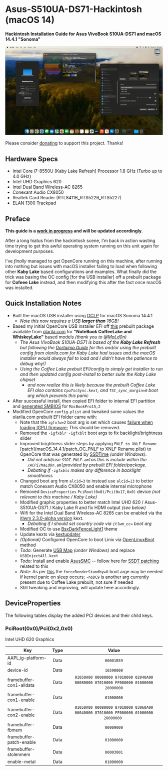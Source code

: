 

# Asus-S510UA-DS71-Hackintosh (macOS 14)
**Hackintosh Installation Guide for Asus VivoBook S10UA-DS71 and macOS 14.4.1 "Sonoma"**
<p align="center" style="margin:0 auto !important;text-align:center !important;"><img src="Images/Asus-S510UA-DS71-Hackintosh-14.4.1.png"></p>

Please consider [donating](https://paypal.me/djouija) to support this project. Thanks!

## Hardware Specs
- Intel Core i7-8550U [Kaby Lake Refresh] Processor 1.8 GHz (Turbo up to 4.0 GHz)
- Intel UHD Graphics 620
- Intel Dual Band Wireless-AC 8265
- Conexant Audio CX8050
- Realtek Card Reader (RTL8411B_RTS5226_RTS5227)
- ELAN 1300 Trackpad

## Preface
**This guide is a <u>work in progress</u> and will be updated accordingly.**

After a long hiatus from the hackintosh scene, I'm back in action wasting time trying to get this awful operating system running on this unit again for development purposes.

I've _finally_ managed to get OpenCore running on this machine, after running into nothing but issues with macOS installer failing to load when following other **Kaby Lake** based configurations and examples.  What finally did the trick was basing the OC config [for the USB installer] off a prebuilt package for **Cofeee Lake** instead, and then modifying this after the fact once macOS was installed.

## Quick Installation Notes

- Built the macOS USB installer using [OCLP](https://dortania.github.io/OpenCore-Legacy-Patcher/INSTALLER.html) for macOS Sonoma 14.4.1
	-  _Note this now requires a USB **larger than** 16GB!_
- Based my initial OpenCore USB installer EFI off [this](https://olarila.com/files/OPENCORE1/EFI.Opencore.NoteBook.Coffee.Lake.Whiskey.Lake.zip) prebuilt package available from [olarila.com](https://www.olarila.com/topic/5676-hackintosh-efi-folder-with-clover-and-opencore/) for **"NoteBook CoffeeLake and WhiskeyLake"** based models  _(thank you to [@MaLd0n](https://github.com/MaLd0n))_
	- _The Asus VivoBook S10UA-DS71 is based of the **Kaby Lake Refresh** but following the [Dortainia Guide](https://dortania.github.io/OpenCore-Install-Guide/config-laptop.plist/kaby-lake.html) for this and/or using the prebuilt config from olarila.com for Kaby Lake had issues and the macOS installer would always fail to load and I didn't have the patience to debug why!)_
	- _Using the Coffee Lake prebuit EFI/config to simply get installer to run and then updated config post-install to better suite the Kaby Lake chipset_
		- _and now realize this is likely because the prebuilt Coffee Lake EFI also contains `CpuTscSync.kext`, and `TSC_sync_margin=0` boot arg which prevents this panic_
- After successful install, then copied EFI folder to internal EFI partition and [generated SMBIOS](https://github.com/corpnewt/GenSMBIOS) for `MacBookPro15,2`
- Modified OpenCore `config.plist` and tweaked some values the olarila.com prebuilt EFI folder came with: 
	- Note that the `igfxfw=2` boot arg is set which causes [ failure when loading IGPU firmware](https://elitemacx86.com/threads/how-to-improve-igpu-performance-intel-graphics-on-macos.1059/); This should be removed.
	- Removed the `-igfxblr -igfxblt` boot args to fix backlight/brightness slider
	- Improved brightness slider steps by applying `PNLF to XNLF Rename` [patch](macOS_14.4.1/patch_OC_PNLF to XNLF Rename.plist) to OpenCore that was generated by [SSDTime](https://github.com/corpnewt/SSDTTime) _(under Windows)_.
		- _Did not add/use `SSDT-PNLF.aml`as this is include within the `/ACPI/MaLd0n.aml`provided by prebuilt EFI folder/package._
		- _Debating if `-igfxbls` makes any difference in backlight smoothness_
	- Changed boot arg from `alcid=3` to instead use `alcid=13` to better match Conexant Audio CX8050 and enable internal microphone
	- Removed `DeviceProperties` `PciRoot(0x0)/Pci(0x17,0x0)` device _(not relevant to this machine / Kaby Lake)_
	- Modified graphic properties to better match Intel UHD 620 / Asus-S510UA-DS71 / Kaby Lake R and fix HDMI output _(see below)_
	- Wifi for the Intel Dual Band Wireless-AC 8265 can be enabled via the [itlwm 2.3.0-alpha version](https://github.com/OpenIntelWireless/itlwm/releases/tag/v2.3.0-alpha) kext.
		- _Debating if I should set country code via `itlwm_cc=` boot arg_
	- Modified OC to use [BsxDarkFenceLight1](https://github.com/blackosx/BsxDarkFenceLight1) theme
	- Update kexts via [kextupdater](https://github.com/MacThings/kextupdater)
	- _(Optional)_ Configured OpenCore to boot Linix via [OpenLinuxBoot](OpenLinuxBoot) method
	- _Todo:_ Generate [USB Map](https://github.com/corpnewt/USBMap) _(under Windows)_ and replace `USBInjectAll.kext`
	- _Todo:_ Install and enable [AsusSMC](https://github.com/hieplpvip/AsusSMC) -- follow here for [SSDT patching](https://github.com/hieplpvip/AsusSMC/issues/93) related to this
	- _Note:_ As per [this](https://dortania.github.io/OpenCore-Post-Install/universal/sleep.html#fixing-gpus) the `forceRenderStandby=0` boot arge may be needed if kernel panic on sleep occurs; `-noDC9` is another arg currently present due to Coffee Lake prebuilt, not sure if needed
	- Still tweaking and improving, will update here accordingly.

## DeviceProperties

The following tables display the added PCI devices and their child keys.


### PciRoot(0x0)/Pci(0x2,0x0)

Intel UHD 620 Graphics

| **Key**                  | **Type** |   **Value**  |
|--------------------------|:--------:|:------------:|
| AAPL,ig-platform-id      |   Data   | ``00001B59`` |
| device-id                |   Data   | ``16590000`` |
| framebuffer-con1-alldata |   Data   | ``01050A00 00080000 87010000 02040A00 00080000 87010000 FF000000 01000000 20000000`` |
| framebuffer-con1-enable  |   Data   | ``01000000`` |
| framebuffer-con2-enable  |   Data   | ``01050A00 00080000 87010000 03060A00 00040000 87010000 FF000000 01000000 20000000 `` |
| framebuffer-fbmem        |   Data   | ``00009000`` |
| framebuffer-patch-enable |   Data   | ``01000000`` |
| framebuffer-stolenmem    |   Data   | ``00003001`` |
| enable-metal             |   Data   | ``01000000`` |
